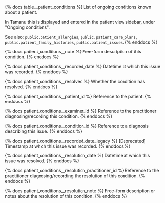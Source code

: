 {% docs table__patient_conditions %}
List of ongoing conditions known about a patient.

In Tamanu this is displayed and entered in the patient view sidebar, under "Ongoing conditions".

See also: `public.patient_allergies`, `public.patient_care_plans`, `public.patient_family_histories`,
`public.patient_issues`.
{% enddocs %}

{% docs patient_conditions__note %}
Free-form description of this condition.
{% enddocs %}

{% docs patient_conditions__recorded_date %}
Datetime at which this issue was recorded.
{% enddocs %}

{% docs patient_conditions__resolved %}
Whether the condition has resolved.
{% enddocs %}

{% docs patient_conditions__patient_id %}
Reference to the patient.
{% enddocs %}

{% docs patient_conditions__examiner_id %}
Reference to the practitioner diagnosing/recording this condition.
{% enddocs %}

{% docs patient_conditions__condition_id %}
Reference to a diagnosis describing this issue.
{% enddocs %}

{% docs patient_conditions__recorded_date_legacy %}
[Deprecated] Timestamp at which this issue was recorded.
{% enddocs %}

{% docs patient_conditions__resolution_date %}
Datetime at which this issue was resolved.
{% enddocs %}

{% docs patient_conditions__resolution_practitioner_id %}
Reference to the practitioner diagnosing/recording the resolution of this condition.
{% enddocs %}

{% docs patient_conditions__resolution_note %}
Free-form description or notes about the resolution of this condition.
{% enddocs %}
